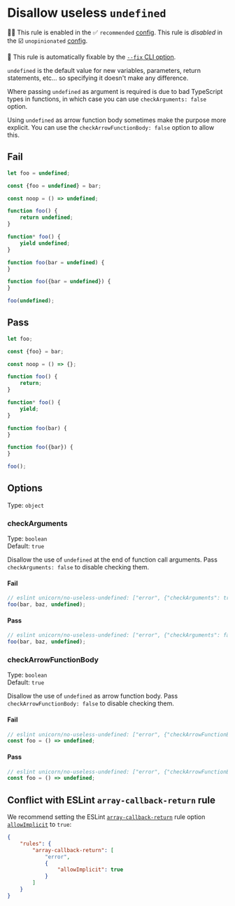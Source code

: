 # Disallow useless `undefined`

💼🚫 This rule is enabled in the ✅ `recommended` [config](https://github.com/sindresorhus/eslint-plugin-unicorn#recommended-config). This rule is _disabled_ in the ☑️ `unopinionated` [config](https://github.com/sindresorhus/eslint-plugin-unicorn#recommended-config).

🔧 This rule is automatically fixable by the [`--fix` CLI option](https://eslint.org/docs/latest/user-guide/command-line-interface#--fix).

<!-- end auto-generated rule header -->
<!-- Do not manually modify this header. Run: `npm run fix:eslint-docs` -->

`undefined` is the default value for new variables, parameters, return statements, etc… so specifying it doesn't make any difference.

Where passing `undefined` as argument is required is due to bad TypeScript types in functions, in which case you can use `checkArguments: false` option.

Using `undefined` as arrow function body sometimes make the purpose more explicit. You can use the `checkArrowFunctionBody: false` option to allow this.

## Fail

```js
let foo = undefined;
```

```js
const {foo = undefined} = bar;
```

```js
const noop = () => undefined;
```

```js
function foo() {
	return undefined;
}
```

```js
function* foo() {
	yield undefined;
}
```

```js
function foo(bar = undefined) {
}
```

```js
function foo({bar = undefined}) {
}
```

```js
foo(undefined);
```

## Pass

```js
let foo;
```

```js
const {foo} = bar;
```

```js
const noop = () => {};
```

```js
function foo() {
	return;
}
```

```js
function* foo() {
	yield;
}
```

```js
function foo(bar) {
}
```

```js
function foo({bar}) {
}
```

```js
foo();
```

## Options

Type: `object`

### checkArguments

Type: `boolean`\
Default: `true`

Disallow the use of `undefined` at the end of function call arguments. Pass `checkArguments: false` to disable checking them.

#### Fail

```js
// eslint unicorn/no-useless-undefined: ["error", {"checkArguments": true}]
foo(bar, baz, undefined);
```

#### Pass

```js
// eslint unicorn/no-useless-undefined: ["error", {"checkArguments": false}]
foo(bar, baz, undefined);
```

### checkArrowFunctionBody

Type: `boolean`\
Default: `true`

Disallow the use of `undefined` as arrow function body. Pass `checkArrowFunctionBody: false` to disable checking them.

#### Fail

```js
// eslint unicorn/no-useless-undefined: ["error", {"checkArrowFunctionBody": true}]
const foo = () => undefined;
```

#### Pass

```js
// eslint unicorn/no-useless-undefined: ["error", {"checkArrowFunctionBody": false}]
const foo = () => undefined;
```

## Conflict with ESLint `array-callback-return` rule

We recommend setting the ESLint [`array-callback-return`](https://eslint.org/docs/rules/array-callback-return#top) rule option [`allowImplicit`](https://eslint.org/docs/rules/array-callback-return#options) to `true`:

```json
{
	"rules": {
		"array-callback-return": [
			"error",
			{
				"allowImplicit": true
			}
		]
	}
}
```
